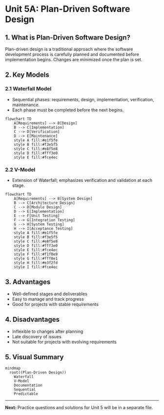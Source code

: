 # Unit 5A: Plan-Driven Software Design

## 1. What is Plan-Driven Software Design?
Plan-driven design is a traditional approach where the software development process is carefully planned and documented before implementation begins. Changes are minimized once the plan is set.

## 2. Key Models

### 2.1 Waterfall Model
- Sequential phases: requirements, design, implementation, verification, maintenance.
- Each phase must be completed before the next begins.

```mermaid
flowchart TD
    A[Requirements] --> B[Design]
    B --> C[Implementation]
    C --> D[Verification]
    D --> E[Maintenance]
    style A fill:#e1f5fe
    style B fill:#f3e5f5
    style C fill:#e8f5e8
    style D fill:#fff3e0
    style E fill:#fce4ec
```

### 2.2 V-Model
- Extension of Waterfall; emphasizes verification and validation at each stage.

```mermaid
flowchart TD
    A[Requirements] --> B[System Design]
    B --> C[Architecture Design]
    C --> D[Module Design]
    D --> E[Implementation]
    E --> F[Unit Testing]
    F --> G[Integration Testing]
    G --> H[System Testing]
    H --> I[Acceptance Testing]
    style A fill:#e1f5fe
    style B fill:#f3e5f5
    style C fill:#e8f5e8
    style D fill:#fff3e0
    style E fill:#fce4ec
    style F fill:#f1f8e9
    style G fill:#fff8e1
    style H fill:#e3f2fd
    style I fill:#fce4ec
```

## 3. Advantages
- Well-defined stages and deliverables
- Easy to manage and track progress
- Good for projects with stable requirements

## 4. Disadvantages
- Inflexible to changes after planning
- Late discovery of issues
- Not suitable for projects with evolving requirements

## 5. Visual Summary

```mermaid
mindmap
  root((Plan-Driven Design))
    Waterfall
    V-Model
    Documentation
    Sequential
    Predictable
```

---

**Next:** Practice questions and solutions for Unit 5 will be in a separate file. 